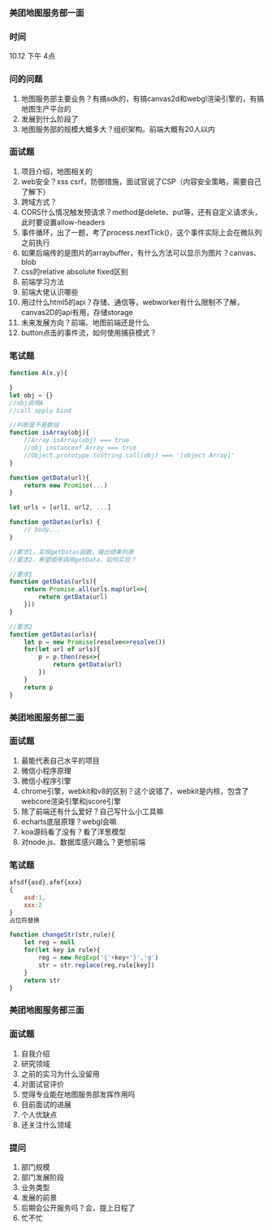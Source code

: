 ### 美团地图服务部一面

### 时间
10.12 下午 4点  

### 问的问题
1. 地图服务部主要业务？有搞sdk的，有搞canvas2d和webgl渲染引擎的，有搞地图生产平台的
2. 发展到什么阶段了
3. 地图服务部的规模大概多大？组织架构。前端大概有20人以内

### 面试题
1. 项目介绍，地图相关的
2. web安全？xss csrf，防御措施，面试官说了CSP（内容安全策略，需要自己了解下）
3. 跨域方式？
4. CORS什么情况触发预请求？method是delete、put等，还有自定义请求头，此时要设置allow-headers
5. 事件循环，出了一题，考了process.nextTick()，这个事件实际上会在微队列之前执行
6. 如果后端传的是图片的arraybuffer，有什么方法可以显示为图片？canvas、blob
7. css的relative absolute fixed区别
8. 前端学习方法
9. 前端大佬认识哪些
10. 用过什么html5的api？存储、通信等，webworker有什么限制不了解，canvas2D的api有用，存储storage
11. 未来发展方向？前端、地图前端还是什么
12. button点击的事件流，如何使用捕获模式？

### 笔试题
```javascript
function A(x,y){

}
let obj = {}
//obj调用A
//call apply bind
```

```javascript
//判断是不是数组
function isArray(obj){
	//Array.isArray(obj) === true
	//obj instanceof Array === true
	//Object.prototype.toString.call(obj) === '[object Array]'
}
```

```javascript
function getData(url){
	return new Promise(...)
}

let urls = [url1, url2, ...]

function getDatas(urls) {
	// body...
}

//要求1，实现getDatas函数，输出结果列表
//要求2，希望顺序调用getData，如何实现？

//要求1
function getDatas(urls){
	return Promise.all(urls.map(url=>{
		return getData(url)
	}))
}

//要求2
function getDatas(urls){
	let p = new Promise(resolve=>resolve())
	for(let url of urls){
		p = p.then(res=>{
			return getData(url)
		})
	}
	return p
}
```

### 美团地图服务部二面

### 面试题
1. 最能代表自己水平的项目
2. 微信小程序原理
3. 微信小程序引擎
4. chrome引擎，webkit和v8的区别？这个说错了，webkit是内核，包含了webcore渲染引擎和jscore引擎
5. 除了前端还有什么爱好？自己写什么小工具嘛
6. echarts底层原理？webgl会嘛
7. koa源码看了没有？看了洋葱模型
8. 对node.js、数据库感兴趣么？更想前端

### 笔试题
```javascript
afsdf{asd},afef{xxx}
{
	asd:1,
	xxx:2
}
占位符替换

function changeStr(str,rule){
	let reg = null
	for(let key in rule){
		reg = new RegExp('{'+key+'}','g')
		str = str.replace(reg,rule[key])
	}
	return str
}
```

### 美团地图服务部三面

### 面试题
1. 自我介绍
2. 研究领域
3. 之前的实习为什么没留用
4. 对面试官评价
5. 觉得专业能在地图服务部发挥作用吗
6. 目前面试的进展
7. 个人优缺点
8. 还关注什么领域

### 提问
1. 部门规模
2. 部门发展阶段
3. 业务类型
4. 发展的前景
5. 后期会公开服务吗？会，提上日程了
6. 忙不忙